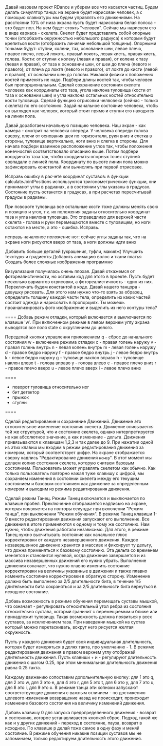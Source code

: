 Давай назовем проект RDance и уберем все что касается частиц.
Будем делать симулятор танца: на экране будет нарисован человек, а с помощью клавиатуры мы будем управлять его движениями.
На расстоянии 10% от низа экрана пусть будет нарисована белая полоса - это будет пол. На нем будет стоять "человек". Сейчас мы нарисуем его в виде каркаса - скелета. Скелет будет представлять собой опорные точки (оторбазить окружностью небольшого радиуса) к которым будут крепиться кости (отобразить линиями небольшой толщины).
Опорными точками будут: ступни, колени, таз, основание шеи, левое плечо, правое плечо, левый локоть, правый локоть, левая кисть, правая кисть, голова.
Кости: от ступни к колену (левая и правая), от колена к тазу (левая и правая), от таза к основании шеи, от шеи до плеча (левого и правого), от плеча до локтя (левого и правого), от локтя до кисти (левой и правой), от основании шеи до головы.
Никакой физики к положению костей применять не надо. Подбери длины костей так, чтобы человек был пропорциональным. 
Сделай сохранение состояния скелета человека как координаты его таза, угола наклона туловища (кости от таза к основании шеи) и угла наклона остальных костей относительно кости туловища.
Сделай функцию отрисовки челвовека (сейчас - только скелета) по его состоянию.
Задай начальное состояние человека, чтобы он выглядел как человек, который стоит прямо и ступни его находятся на линии пола. 



Давай доработаем начальную позицию человека. Наш экран - как камера - смотрит на человека спереди. У человека спереди голова сверху, плечи от основания шеи по горизонтали, руки вниз и слегка в стороны, туловище вертикально, ноги вниз и слегка в стороны. Для начала подбери взаимное расположение углов так, чтобы положения конечностей соответствовало описанию выше. Потом подбери координаты таза так, чтобы координаты опорных точек ступней совпадали с линией пола. Координату по высоте линии пола можно зафиксировать константой или вычислять при первой отрисовке.


Исправь ошибку в расчете координат суставов: в функции calculateJointPositions используются тригонометрические функции, они принимают углы в радианах, а в состоянии углы указаны в градусах. Состояние пусть останется в градусах, а при расчетах пересчитывай градусы в радианы.

При повороте туловища все остальные кости тоже должны менять свою и позицию и угол, т.к. их положения заданы относительно координат таза и угла наклона туловища. Это справедливо для верхней части скелета - голова и руки перемещаются вместе с туловищем, но ноги остаются на месте, а это - ошибка. Исправь.

исправь началоное положение ног: сейчас углы заданы так, что на экране ноги рисуются вверх от таза, а ноги должны идти вниз



Добавить больше деталей (украшения, туфли, макияж)
Улучшить текстуры и градиенты
Добавить анимацию волос и ткани платья
Создать более сложные изображения программно


Визуализация получилась очень плохая. Давай откажемся от фотореалистичности, но оставим код для этого в проекте. Пусть будет несколько вариантов отрисовки, а фотореалистичность - один из них. Переключать будем константой в коде.
Давай нашего танцора - девушку рисовать. Для этого нам нужно что-то взять за образец, определить толщину каждой части тела, определить из каких частей состоит одежда и нарисовать в пропорциях.
Ты можешь проанализировать фото изображение и выделить из него контуры тела?

====
Добавь режим отладки, который включается и выключается по клавише 'w'. При включенном режиме в левом верхнем углу экрана выводятся все поля state с округлением до целого.

Переделай кнопки управления приложением
q - сброс до начального состояния
w - включение режима отладки
c - правая голень наружу
v - правая голень внутрь
n - левая колень внутрь
m - левая голень наружу
d - правое бедро наружу
f - правое бедро внутрь
j - левое бедро внутрь
k - левое бедро наружу
g - туловище наклон вправо
h - туловище наклон влево
t - голова вправо
y - голова влево
e - правое плечо вниз
r - правое плечо вверх
u - левое плечо вверх
i - левое плечо вниз

====

- поворот туловища относительно ног
- бит детектор
- прыжок
- ступни

====

Сделай редактирование и сохранение Движений. Движение это относительное изменение состояния скелета. Движение описывается той же структурой, что и состояние скелета, однако интерпретируется не как абсолютное значение, а как изменение - дельта. Движения привязываются к клавишам 1,2,3 и так далее до 9. При нажатии одной из этих клавиш мы входим в режим редактирования движения за номером, который соответствует цифре. На экране отображается сверху надпись "Редактирование движения `номер`". В этот момент мы делаем копию состояния скелета, которую считаем базовым состоянием. Пользователь может управлять скелетом как обычно. Как только пользователь повторно нажал туже клавишу с цифрой, мы сохраняем изменения в состоянии скелета между его текущим состоянием и базовым состоянием как движение за определенным номером и выходим из режима редактирования движения. 

Сделай режим Танец. Режим Танец включается и выключается по клавише пробел. Преключение отображается надписью на экране, которая появляется на полторы секунды: при включении "Режим танца", при выключении "Режим обучения". В режиме Танец клавиши 1-9 вместо редактирования движения запускают его выполнение. Все движения в итоге применяются к одному и тому же состоянию. Нам нужно, чтобы движения работали независимо. Для этого, в режиме Танец нужно высчитывать состояние как начальное плюс корректировки от каждого незавершенного движения. Каждое незавершенное движение хранится в массиве и фиксирует ту дельту, что дожна применяться к базовому состоянию. Эта дельта со временем меняется и становится нулевой, когда движение завершается и из массива незавершенных движений его нужно убрать. Выполнение движения означает, что нужно плавно изменить состояние корректировки на величины указанные в движении и также плавно изменить состояние корректировки в обратную сторону. Изменение должно быть выполнено за 2/5 длительности бита, в течение 1/5 длительности бита сохраняться и за 2/5 длительности бита вернуться в исходное состояние. 


Добавь возможность в режиме обучения перемещать суставы мышкой, что означает - регулировать относительный угол ребра из состояния относительно сустава, который граничит с перемещаемым и ближе или принадлежит туловищу. Такая возможность должна появиться у всех суставов, за исключением таза. При наведении мышкой на сустав который можно перетаскивать, вокруг него рисуется желтая окружность. 


Пусть у каждого движения будет своя индивидуальная длительность, которая будет измеряться в долях такта, про умолчанию - 1. В режиме редактирования движения в правом верхнем углу отображай длительность движения. Пусть клавиши + и - регулируют длительность движения с шагом 0.25, при этом минимальная длительность движения равна 0.25 такта.

Каждому движению сопоставим допольнительную кнопку: для 1 это q, для 2 это w, для 3 это e, для 4 это r, для 5 это t, для 6 это y, для 7 это u, для 8 это i, для 9 это o. В режиме танца эти копноки запускают соответствующие движения с важным отличием - по достижению целевого изменения возвращение назад не происходит, происходит изменение базового состояния на величину изменений движения.

Добавь клавишу 0 для запуска предопределенного движения - возврат к состоянию, которое устанавливается кнопкой сброс. Подход такой же как и у других движений - переход в состояние, пауза, возврат в исходное. По клавише p делай тоже самое в одну фазу и меняй состояние. В режиме обучения никакие позиции суставов мы не запоминаем, только редактируем длительность этого движения. 